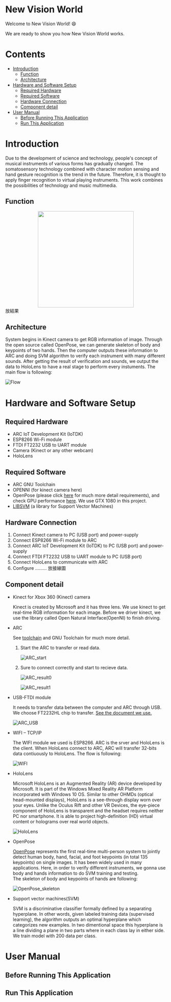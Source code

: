# New Vision World
  Welcome to New Vision World! 
  :smile:
  
  We are ready to show you how New Vision World works. 

  
# Contents

- [Introduction](#Introduction)
    - [Function](#Function)
    - [Architecture](#Architecture)
- [Hardware and Software Setup](#Hardware-and-Software-Setup)
    - [Required Hardware](#Required-Hardware)
    - [Required Software](#Required-Software)
    - [Hardware Connection](#Hardware-Connection)    
    - [Component detail](#Component-detail)
- [User Manual](#User-Manual)
    - [Before Running This Application](#before-running-this-application)
    - [Run This Application](#run-this-application)
    
# Introduction

  Due to the development of science and technology, people's concept of musical instruments of various forms has gradually changed. The somatosensory technology combined with character motion sensing and hand gesture recognition is the trend in the future. Therefore, it is thought to apply finger recognition to virtual playing instruments. This work combines the possibilities of technology and music multimedia.

## Function

<div align="center"><img width="300" height="300" src="images/ARC_demo.gif"></div>
放結果

## Architecture

  System begins in Kinect camera to get RGB information of image. Through the open source called OpenPose, we can generate skeleton of body and keypoints of two hands. Then the computer outputs these information to ARC and doing SVM algorithm to verify each instrument with many different sounds. After getting the result of verification and sounds, we output the data to HoloLens to have a real stage to perform every instuments. The main flow is following:
  
![Flow](images/Flow.JPG)

  
# Hardware and Software Setup

## Required Hardware
* ARC IoT Development Kit (IoTDK) 
* ESP8266 Wi-Fi module
* FTDI FT2232 USB to UART module
* Camera (Kinect or any other webcam)
* HoloLens

## Required Software
* ARC GNU Toolchain
* OPENNI (for kinect camera here)
* OpenPose (please click [here](https://github.com/CMU-Perceptual-Computing-Lab/openpose) for much more detail requirements), and check GPU performance [here](https://docs.google.com/spreadsheets/d/1-DynFGvoScvfWDA1P4jDInCkbD4lg0IKOYbXgEq0sK0/edit#gid=0). We use GTX 1080 in this project.
* [LIBSVM](https://www.csie.ntu.edu.tw/~cjlin/libsvm/) (a library for Support Vector Machines) 

## Hardware Connection
1. Connect Kinect camera to PC (USB port) and power-supply 
2. Connect ESP8266 Wi-Fi module to ARC
3. Connect ARC IoT Development Kit (IoTDK) to PC (USB port) and power-supply 
4. Connect FTDI FT2232 USB to UART module to PC (USB port)
5. Connect HoloLens to communicate with ARC
6. Configure .........
放接線圖

## Component detail

* Kinect for Xbox 360 (Kinect) camera 

    Kinect is created by Microsoft and it has three lens. We use kinect to get real-time RGB information for each image. Before we driver kinect, we use the library called Open Natural Interface(OpenNI) to finish driving.

* ARC

  See [toolchain](https://github.com/foss-for-synopsys-dwc-arc-processors) and GNU Toolchain for much more detail.
  
  
  1. Start the ARC to transfer or read data.
  
      ![ARC_start](images/ARC_start.jpg)
  
  2. Sure to connect correctly and start to recieve data.
  
      ![ARC_result0](images/ARC_result0.png)
  
      ![ARC_result1](images/ARC_result1.jpg)
  
* USB-FTDI module

  It needs to transfer data between the computer and ARC through USB. We choose FT2232HL chip to transfer. [See the document we use.](https://www.intra2net.com/en/developer/libftdi/download.php)
  
  ![ARC_USB](images/ARC_USB.png)
    

* WIFI – TCP/IP 

  The WIFI module we used is ESP8266. ARC is the srver and HoloLens is the client. When HoloLens connect to ARC, ARC will transfer 32-bits data contiuously to HoloLens. The flow is following:

  ![WIFI](images/WIFI.png)    

* HoloLens

  Microsoft HoloLens is an Augmented Reality (AR) device developed by Microsoft. It is part of the Windows Mixed Reality AR Platform incorporated with Windows 10 OS. Similar to other OHMDs (optical head-mounted displays), HoloLens is a see-through display worn over your eyes. Unlike the Oculus Rift and other VR Devices, the eye-piece component of HoloLens is transparent and the headset requires neither PC nor smartphone. It is able to project high-definition (HD) virtual content or holograms over real world objects. 

  ![HoloLens](images/HoloLens.jpg)

* OpenPose

    [OpenPose](https://github.com/CMU-Perceptual-Computing-Lab/openpose) represents the first real-time multi-person system to jointly detect human body, hand, facial, and foot keypoints (in total 135 keypoints) on single images. It has been widely used in many applications. Here, in order to verify different instruments, we gonna use body and hands information to do SVM training and testing.  
    The skeleton of body and keypoints of hands are following:
   
   ![OpenPose_skeleton](images/OpenPose_skeleton.png)

* Support vector machines(SVM)

  SVM is a discriminative classifier formally defined by a separating hyperplane. In other words, given labeled training data (supervised learning), the algorithm outputs an optimal hyperplane which categorizes new examples. In two dimentional space this hyperplane is a line dividing a plane in two parts where in each class lay in either side. We train model with 200 data per class. 
 
# User Manual

## Before Running This Application

## Run This Application




